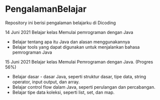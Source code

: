 # PengalamanBelajar
Repository ini berisi pengalaman belajarku di Dicoding

14 Juni 2021
Belajar kelas Memulai pemrograman dengan Java
  * Belajar tentang apa itu Java dan alasan menggunakannya
  * Belajar tools yang dapat digunakan untuk menjalankan bahasa pemrograman Java

15 Juni 2021 
Belajar kelas Memulai Pemrograman dengan Java. (Progres 56%)
  * Belajar dasar - dasar Java, seperti struktur dasar, tipe data, string operator, input output, dan array.
  * Belajar control flow dalam Java, seperti perulangan dan percabangan.
  * Belajar tipe data koleksi, seperti list, set, dan map.

